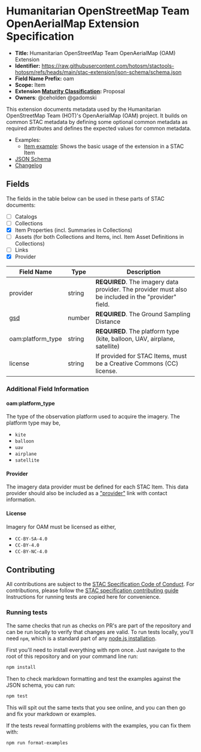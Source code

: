 # Humanitarian OpenStreetMap Team OpenAerialMap Extension Specification

- **Title:** Humanitarian OpenStreetMap Team OpenAerialMap (OAM) Extension
- **Identifier:** <https://raw.githubusercontent.com/hotosm/stactools-hotosm/refs/heads/main/stac-extension/json-schema/schema.json>
- **Field Name Prefix:** oam
- **Scope:** Item
- **Extension [Maturity Classification](https://github.com/radiantearth/stac-spec/tree/master/extensions/README.md#extension-maturity):** Proposal
- **Owners**: @ceholden @gadomski

This extension documents metadata used by the Humanitarian OpenStreetMap Team (HOT)'s OpenAerialMap (OAM) project.
It builds on common STAC metadata by defining some optional common metadata as required attributes and defines
the expected values for common metadata.

- Examples:
  - [Item example](./examples/item.json): Shows the basic usage of the extension in a STAC Item
- [JSON Schema](./json-schema/schema.json)
- [Changelog](./CHANGELOG.md)

## Fields

The fields in the table below can be used in these parts of STAC documents:

- [ ] Catalogs
- [ ] Collections
- [x] Item Properties (incl. Summaries in Collections)
- [ ] Assets (for both Collections and Items, incl. Item Asset Definitions in Collections)
- [ ] Links
- [x] Provider

| Field Name        | Type   | Description                                                                                          |
| ----------------- | ------ | ---------------------------------------------------------------------------------------------------- |
| provider          | string | **REQUIRED**. The imagery data provider. The provider must also be included in the "provider" field. |
| [gsd](https://github.com/radiantearth/stac-spec/blob/master/commons/common-metadata.md#gsd)               | number | **REQUIRED**. The Ground Sampling Distance                                                           |
| oam:platform_type | string | **REQUIRED**. The platform type (kite, balloon, UAV, airplane, satellite)                            |
| license           | string | If provided for STAC Items, must be a Creative Commons (CC) license.                                 |

### Additional Field Information

#### oam:platform_type

The type of the observation platform used to acquire the imagery. The platform type may be,

- `kite`
- `balloon`
- `uav`
- `airplane`
- `satellite`

#### Provider

The imagery data provider must be defined for each STAC Item. This data provider should also be included
as a ["provider"](https://github.com/radiantearth/stac-spec/blob/master/commons/common-metadata.md#provider-object)
link with contact information.

#### License

Imagery for OAM must be licensed as either,

- `CC-BY-SA-4.0`
- `CC-BY-4.0`
- `CC-BY-NC-4.0`

## Contributing

All contributions are subject to the
[STAC Specification Code of Conduct](https://github.com/radiantearth/stac-spec/blob/master/CODE_OF_CONDUCT.md).
For contributions, please follow the
[STAC specification contributing guide](https://github.com/radiantearth/stac-spec/blob/master/CONTRIBUTING.md) Instructions
for running tests are copied here for convenience.

### Running tests

The same checks that run as checks on PR's are part of the repository and can be run locally to verify that changes are valid.
To run tests locally, you'll need `npm`, which is a standard part of any [node.js installation](https://nodejs.org/en/download/).

First you'll need to install everything with npm once. Just navigate to the root of this repository and on
your command line run:

```bash
npm install
```

Then to check markdown formatting and test the examples against the JSON schema, you can run:

```bash
npm test
```

This will spit out the same texts that you see online, and you can then go and fix your markdown or examples.

If the tests reveal formatting problems with the examples, you can fix them with:

```bash
npm run format-examples
```
